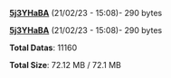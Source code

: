 [**5j3YHaBA**](/data/5j3YHaBA.txt) (21/02/23 - 15:08)- 290 bytes

[**5j3YHaBA**](/data/5j3YHaBA.txt) (21/02/23 - 15:08)- 290 bytes

**Total Datas**: 11160

**Total Size**: 72.12 MB / 72.1 MB